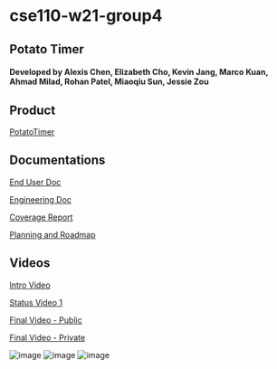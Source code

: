# cse110-w21-group4 
## Potato Timer
#### Developed by Alexis Chen, Elizabeth Cho, Kevin Jang, Marco Kuan, Ahmad Milad, Rohan Patel, Miaoqiu Sun, Jessie Zou

## Product
<a href="https://alexischen99.github.io/cse110-w21-group4/source/potato.html" target="_blank">PotatoTimer</a>

## Documentations

[End User Doc](https://github.com/AlexisChen99/cse110-w21-group4/blob/main/specs/users/EndUserDoc.md)

[Engineering Doc](https://github.com/AlexisChen99/cse110-w21-group4/blob/main/specs/engineering%20doc.md)

[Coverage Report](https://github.com/AlexisChen99/cse110-w21-group4/blob/main/specs/QA/Overview.md)

<a href="https://miro.com/app/board/o9J_lX_m1Ts=/" target="_blank">Planning and Roadmap</a>

## Videos

<a href="https://www.youtube.com/watch?v=Gd6j-zVnezI&feature=youtu.be" target="_blank">Intro Video</a>

[Status Video 1](https://www.youtube.com/watch?v=rHYlFTZ3qxw&feature=youtu.be)

[Final Video - Public](https://www.youtube.com/watch?v=gdThl75jBeM)

[Final Video - Private](https://www.youtube.com/watch?v=zSleTAR-aSI)

![image](https://user-images.githubusercontent.com/60748722/111731020-d7c84980-882f-11eb-9160-e3d66e82cfd5.png)
![image](https://user-images.githubusercontent.com/60748722/111731020-d7c84980-882f-11eb-9160-e3d66e82cfd5.png)
![image](https://user-images.githubusercontent.com/60748722/111731020-d7c84980-882f-11eb-9160-e3d66e82cfd5.png)


